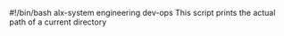 #!/bin/bash
alx-system engineering dev-ops
This script prints the actual path of a current directory
